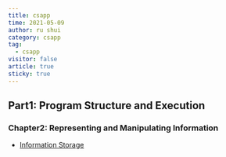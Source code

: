 ```yaml
---
title: csapp
time: 2021-05-09
author: ru shui
category: csapp
tag:
  - csapp
visitor: false
article: true
sticky: true
---
```


## Part1: Program Structure and Execution

### Chapter2: Representing and Manipulating Information

- [Information Storage](./2_1-information-storage.md)
